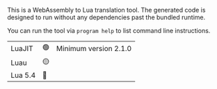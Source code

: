 This is a WebAssembly to Lua translation tool. The generated code is designed to run without any dependencies past the bundled runtime.

You can run the tool via `program help` to list command line instructions.

|          |                 |                       |
|----------|-----------------|-----------------------|
| LuaJIT   | :green_circle:  | Minimum version 2.1.0 |
| Luau     | :yellow_circle: |                       |
| Lua 5.4  | :red_circle:    |                       |
